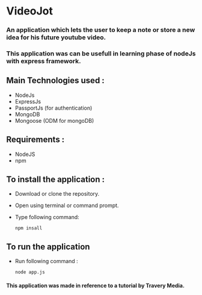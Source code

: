 # VideoJot 
### An application which lets the user to keep a note or store a new idea for his future youtube video.

### This application was can be usefull in learning phase of nodeJs with express framework.

## Main Technologies used : 
* NodeJs
* ExpressJs
* PassportJs (for authentication)
* MongoDB
* Mongoose (ODM for mongoDB)

## Requirements :
* NodeJS
* npm

## To install the application : 
* Download or clone the repository.
* Open using terminal or command prompt.
* Type following command: 

    ` npm insall `

## To run the application
* Run following command : 

    `node app.js`  


#### This application was made in reference to a tutorial by Travery Media.